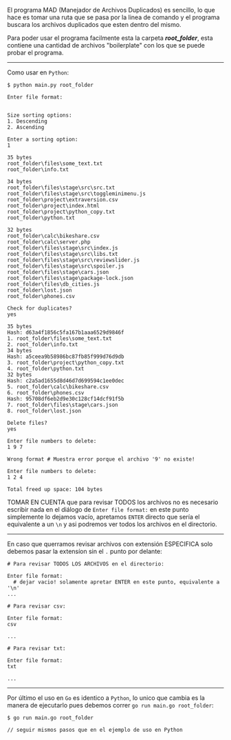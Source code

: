 El programa MAD (Manejador de Archivos Duplicados) es sencillo, lo que hace es tomar una ruta que se pasa por la linea de comando y el programa buscara los archivos duplicados que esten dentro del mismo.

Para poder usar el programa facilmente esta la carpeta _**root_folder**_, esta contiene una cantidad de archivos "boilerplate" con los que se puede probar el programa.

_____

Como usar en `Python`:
```
$ python main.py root_folder

Enter file format:


Size sorting options:
1. Descending
2. Ascending

Enter a sorting option:
1

35 bytes
root_folder\files\some_text.txt
root_folder\info.txt

34 bytes
root_folder\files\stage\src\src.txt
root_folder\files\stage\src\toggleminimenu.js
root_folder\project\extraversion.csv
root_folder\project\index.html
root_folder\project\python_copy.txt
root_folder\python.txt

32 bytes
root_folder\calc\bikeshare.csv
root_folder\calc\server.php
root_folder\files\stage\src\index.js
root_folder\files\stage\src\libs.txt
root_folder\files\stage\src\reviewslider.js
root_folder\files\stage\src\spoiler.js
root_folder\files\stage\cars.json
root_folder\files\stage\package-lock.json
root_folder\files\db_cities.js
root_folder\lost.json
root_folder\phones.csv

Check for duplicates?
yes

35 bytes
Hash: d63a4f1856c5fa167b1aaa6529d9846f
1. root_folder\files\some_text.txt
2. root_folder\info.txt
34 bytes
Hash: a5ceea9b58986bc87fb85f999d76d9db
3. root_folder\project\python_copy.txt
4. root_folder\python.txt
32 bytes
Hash: c2a5ad1655d8d46d7d699594c1ee0dec
5. root_folder\calc\bikeshare.csv
6. root_folder\phones.csv
Hash: 95708df6eb2d9e30c128cf14dcf91f5b
7. root_folder\files\stage\cars.json
8. root_folder\lost.json

Delete files?
yes

Enter file numbers to delete:
1 9 7 

Wrong format # Muestra error porque el archivo '9' no existe!

Enter file numbers to delete:
1 2 4

Total freed up space: 104 bytes
```

TOMAR EN CUENTA que para revisar TODOS los archivos no es necesario escribir nada en el diálogo de `Enter file format:` en este punto simplemente lo dejamos vacío, apretamos `ENTER` directo que sería el equivalente a un `\n` y asi podremos ver todos los archivos en el directorio.

______

En caso que querramos revisar archivos con extensión ESPECIFICA solo debemos pasar la extensíon sin el `.` punto por delante:

```
# Para revisar TODOS LOS ARCHIVOS en el directorio:

Enter file format:
  # dejar vacio! solamente apretar ENTER en este punto, equivalente a '\n'
...

# Para revisar csv:

Enter file format:
csv

...

# Para revisar txt:

Enter file format:
txt

...
```
______

Por último el uso en `Go` es identico a `Python`, lo unico que cambia es la manera de ejecutarlo pues debemos correr `go run main.go root_folder`:
```
$ go run main.go root_folder

// seguir mismos pasos que en el ejemplo de uso en Python
```
